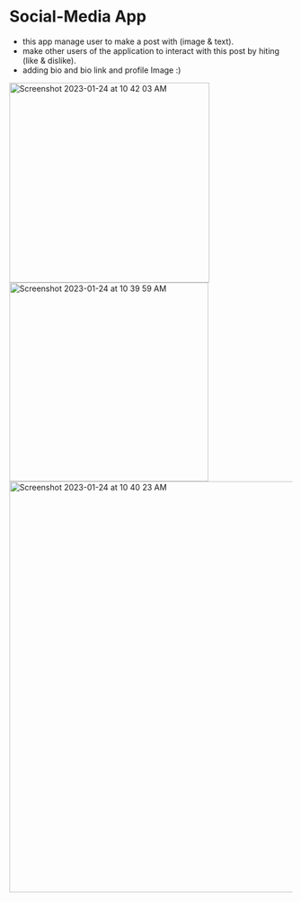 # Social-Media App
- this app manage user to make a post with (image & text).
- make other users of the application to interact with this post by hiting (like & dislike).
- adding bio and bio link and profile Image :)
<img width="356" alt="Screenshot 2023-01-24 at 10 42 03 AM" src="https://user-images.githubusercontent.com/57367756/214246856-3b487630-77a7-4c7a-a979-0d316441d086.png">
<img width="354" alt="Screenshot 2023-01-24 at 10 39 59 AM" src="https://user-images.githubusercontent.com/57367756/214246894-bf6dff2d-f92f-4949-b1a1-e32bfcbfcbc2.png">
<img width="732" alt="Screenshot 2023-01-24 at 10 40 23 AM" src="https://user-images.githubusercontent.com/57367756/214246900-4c4ffdc3-3961-4133-a03d-dd72f30b4a78.png">
